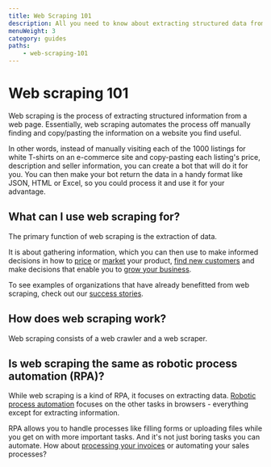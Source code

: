 ```yaml
---
title: Web Scraping 101
description: All you need to know about extracting structured data from web pages, the protections websites employ to prevent it, and how to bypass them.
menuWeight: 3
category: guides
paths:
    - web-scraping-101
---
```


# [](#what-is-web-scraping) Web scraping 101

Web scraping is the process of extracting structured information from a web page. Essentially, web scraping automates the process off manually finding and copy/pasting the information on a website you find useful.

In other words, instead of manually visiting each of the 1000 listings for white T-shirts on an e-commerce site and copy-pasting each listing's price, description and seller information, you can create a bot that will do it for you. You can then make your bot return the data in a handy format like JSON, HTML or Excel, so you could process it and use it for your advantage.

## [](#what-can-i-use-web-scraping-for) What can I use web scraping for?

The primary function of web scraping is the extraction of data.

It is about gathering information, which you can then use to make informed decisions in how to [price](https://apify.com/use-cases/price-comparison) or [market](https://apify.com/use-cases/market-research) your product, [find new customers](https://apify.com/use-cases/lead-generation) and make decisions that enable you to [grow your business](https://apify.com/use-cases).

To see examples of organizations that have already benefitted from web scraping, check out our [success stories](https://apify.com/success-stories).

## [](#how-does-web-scraping-work) How does web scraping work?

Web scraping consists of a web crawler and a web scraper.


## [](#is-web-scraping-rpa) Is web scraping the same as robotic process automation (RPA)?

While web scraping is a kind of RPA, it focuses on extracting data. [Robotic process automation](https://apify.com/use-cases/rpa) focuses on the other tasks in browsers - everything except for extracting information.

 RPA allows you to handle processes like filling forms or uploading files while you get on with more important tasks. And it's not just boring tasks you can automate. How about [processing your invoices](https://apify.com/katerinahronik/toggl-invoice-download) or automating your sales processes?

